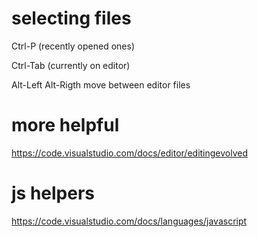 # selecting files

Ctrl-P (recently opened ones)

Ctrl-Tab (currently on editor)

Alt-Left Alt-Rigth move between editor files

# more helpful
https://code.visualstudio.com/docs/editor/editingevolved

# js helpers
https://code.visualstudio.com/docs/languages/javascript